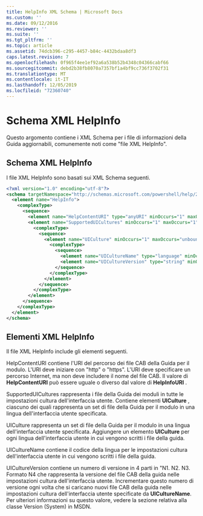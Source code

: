 ```yaml
---
title: HelpInfo XML Schema | Microsoft Docs
ms.custom: ''
ms.date: 09/12/2016
ms.reviewer: ''
ms.suite: ''
ms.tgt_pltfrm: ''
ms.topic: article
ms.assetid: 74dcb396-c295-4457-b84c-4432bdaa8df3
caps.latest.revision: 7
ms.openlocfilehash: 0f965f4ee1ef92a6a538b52b4348c04366cabf66
ms.sourcegitcommit: debd2b38fb8070a7357bf1a4bf9cc736f3702f31
ms.translationtype: MT
ms.contentlocale: it-IT
ms.lasthandoff: 12/05/2019
ms.locfileid: "72360740"
---
```

# <a name="helpinfo-xml-schema"></a>Schema XML HelpInfo

Questo argomento contiene i XML Schema per i file di informazioni della Guida aggiornabili, comunemente noti come "file XML HelpInfo".

## <a name="helpinfo-xml-schema"></a>Schema XML HelpInfo

I file XML HelpInfo sono basati sui XML Schema seguenti.

```xml
<?xml version="1.0" encoding="utf-8"?>
<schema targetNamespace="http://schemas.microsoft.com/powershell/help/2010/05" xmlns="http://www.w3.org/2001/XMLSchema">
  <element name="HelpInfo">
    <complexType>
      <sequence>
        <element name="HelpContentURI" type="anyURI" minOccurs="1" maxOccurs="1" />
        <element name="SupportedUICultures" minOccurs="1" maxOccurs="1">
          <complexType>
            <sequence>
              <element name="UICulture" minOccurs="1" maxOccurs="unbounded">
                <complexType>
                  <sequence>
                    <element name="UICultureName" type="language" minOccurs="1" maxOccurs="1" />
                    <element name="UICultureVersion" type="string" minOccurs="1" maxOccurs="1" />
                  </sequence>
                </complexType>
              </element>
            </sequence>
          </complexType>
        </element>
      </sequence>
    </complexType>
  </element>
</schema>
```

## <a name="helpinfo-xml-elements"></a>Elementi XML HelpInfo

Il file XML HelpInfo include gli elementi seguenti.

HelpContentURI contiene l'URI del percorso dei file CAB della Guida per il modulo. L'URI deve iniziare con "http" o "https". L'URI deve specificare un percorso Internet, ma non deve includere il nome del file CAB. Il valore di **HelpContentURI** può essere uguale o diverso dal valore di **HelpInfoURI** .

SupportedUICultures rappresenta i file della Guida dei moduli in tutte le impostazioni cultura dell'interfaccia utente. Contiene elementi **UICulture** , ciascuno dei quali rappresenta un set di file della Guida per il modulo in una lingua dell'interfaccia utente specificata.

UICulture rappresenta un set di file della Guida per il modulo in una lingua dell'interfaccia utente specificata. Aggiungere un elemento **UICulture** per ogni lingua dell'interfaccia utente in cui vengono scritti i file della guida.

UICultureName contiene il codice della lingua per le impostazioni cultura dell'interfaccia utente in cui vengono scritti i file della guida.

UICultureVersion contiene un numero di versione in 4 parti in "N1. N2. N3. Formato N4 che rappresenta la versione del file CAB della guida nelle impostazioni cultura dell'interfaccia utente. Incrementare questo numero di versione ogni volta che si caricano nuovi file CAB della guida nelle impostazioni cultura dell'interfaccia utente specificate da **UICultureName**. Per ulteriori informazioni su questo valore, vedere la sezione relativa alla classe Version (System) in MSDN.